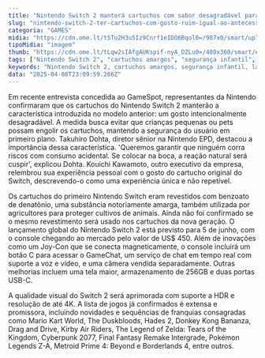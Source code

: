 ```yaml
---
title: "Nintendo Switch 2 manterá cartuchos com sabor desagradável para prevenção de ingestão"
slug: "nintendo-switch-2-ter-cartuchos-com-gosto-ruim-igual-ao-antecessor"
categoria: "GAMES"
midia: "https://cdn.ome.lt/tSTu2H3u5Iz9Cnrf1eIDO6Bqol0=/987x0/smart/uploads/conteudo/fotos/Design_sem_nome_-_2025-04-08T192500.000.png"
tipoMidia: "imagem"
thumb: "https://cdn.ome.lt/tLqw2sIAfgAUKspif-nyA_DZLu0=/480x360/smart/extras/conteudos/Design_sem_nome_-_2025-04-08T192500.000.png"
tags: ["Nintendo Switch 2", "cartuchos amargos", "segurança infantil", "lançamento de console", "inovações em jogos", "suporte 4K", "HDR", "prevenção de ingestão"]
keywords: "Nintendo Switch 2, cartuchos amargos, segurança infantil, lançamento de console, inovações em jogos, suporte 4K, HDR, prevenção de ingestão"
data: "2025-04-08T23:09:59.266Z"
---
```


Em recente entrevista concedida ao GameSpot, representantes da Nintendo confirmaram que os cartuchos do Nintendo Switch 2 manterão a característica introduzida no modelo anterior: um gosto intencionalmente desagradável. A medida busca evitar que crianças pequenas ou pets possam engolir os cartuchos, mantendo a segurança do usuário em primeiro plano. Takuhiro Dohta, diretor sênior na Nintendo EPD, destacou a importância dessa característica. 'Queremos garantir que ninguém corra riscos com consumo acidental. Se colocar na boca, a reação natural será cuspir', explicou Dohta. Kouichi Kawamoto, outro executivo da empresa, relembrou sua experiência pessoal com o gosto do cartucho original do Switch, descrevendo-o como uma experiência única e não repetível.

Os cartuchos do primeiro Nintendo Switch eram revestidos com benzoato de denatônio, uma substância notoriamente amarga, também utilizada por agricultores para proteger cultivos de animais. Ainda não foi confirmado se o mesmo revestimento será usado nos cartuchos da nova geração. O lançamento global do Nintendo Switch 2 está previsto para 5 de junho, com o console chegando ao mercado pelo valor de US$ 450. Além de inovações como um Joy-Con que se conecta magneticamente, o console incluirá um botão C para acessar o GameChat, um serviço de chat em tempo real com suporte a voz e vídeo, e uma câmera vendida separadamente. Outras melhorias incluem uma tela maior, armazenamento de 256GB e duas portas USB-C.

A qualidade visual do Switch 2 será aprimorada com suporte a HDR e resolução de até 4K. A lista de jogos já confirmados é extensa e promissora, incluindo novidades e sequências de franquias consagradas como Mario Kart World, The Duskbloods, Hades 2, Donkey Kong Bananza, Drag and Drive, Kirby Air Riders, The Legend of Zelda: Tears of the Kingdom, Cyberpunk 2077, Final Fantasy Remake Intergrade, Pokémon Legends Z-A, Metroid Prime 4: Beyond e Borderlands 4, entre outros.
